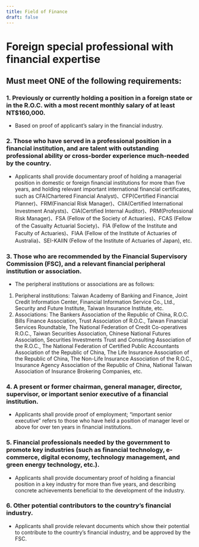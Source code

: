 ```yaml
---
title: Field of Finance
draft: false
---
```

# Foreign special professional with financial expertise

## Must meet **ONE** of the following requirements:

### 1. Previously or currently holding a position in a foreign state or in the R.O.C. with a most recent monthly salary of at least NT$160,000.

* Based on proof of applicant’s salary in the financial industry.

### 2. Those who have served in a professional position in a financial institution, and are talent with outstanding professional ability or cross-border experience much-needed by the country.

* Applicants shall provide documentary proof of holding a managerial position in domestic or foreign financial institutions for more than five years, and holding relevant important international financial certificates, such as CFA(Chartered Financial Analyst)、CFP(Certified Financial Planner)、FRM(Financial Risk Manager)、CIIA(Certified International Investment Analysts)、CIA(Certified Internal Auditor)、PRM(Professional Risk Manager)、FSA (Fellow of the Society of Actuaries)、FCAS (Fellow of the Casualty Actuarial Society)、FIA (Fellow of the Institute and Faculty of Actuaries)、FIAA (Fellow of the Institute of Actuaries of Australia)、SEI-KAIIN (Fellow of the Institute of Actuaries of Japan), etc.

### 3. Those who are recommended by the Financial Supervisory Commission (FSC), and a relevant financial peripheral institution or association.

* The peripheral institutions or associations are as follows:

1. Peripheral institutions: Taiwan Academy of Banking and Finance, Joint Credit Information Center, Financial Information Service Co., Ltd., Security and Future Institute, Taiwan Insurance Institute, etc.
2. Associations: The Bankers Association of the Republic of China, R.O.C. Bills Finance Association, Trust Association of R.O.C., Taiwan Financial Services Roundtable, The National Federation of Credit Co-operatives R.O.C., Taiwan Securities Association, Chinese National Futures Association, Securities Investments Trust and Consulting Association of the R.O.C., The National Federation of Certified Public Accountants Association of the Republic of China, The Life Insurance Association of the Republic of China, The Non-Life Insurance Association of the R.O.C., Insurance Agency Association of the Republic of China, National Taiwan Association of Insurance Brokering Companies, etc.

### 4. A present or former chairman, general manager, director, supervisor, or important senior executive of a financial institution.

* Applicants shall provide proof of employment; “important senior executive” refers to those who have held a position of manager level or above for over ten years in financial institutions.

### 5. Financial professionals needed by the government to promote key industries (such as financial technology, e-commerce, digital economy, technology management, and green energy technology, etc.).

* Applicants shall provide documentary proof of holding a financial position in a key industry for more than five years, and describing concrete achievements beneficial to the development of the industry.

### 6. Other potential contributors to the country’s financial industry.

* Applicants shall provide relevant documents which show their potential to contribute to the country’s financial industry, and be approved by the FSC.